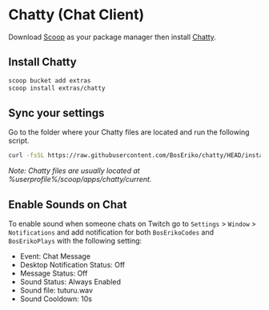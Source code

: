 # Chatty (Chat Client)
Download [Scoop](https://github.com/BosEriko/scoop) as your package manager then install [Chatty](https://scoop.sh/#/apps?q=chatty).

## Install Chatty
```sh
scoop bucket add extras
scoop install extras/chatty
```

## Sync your settings
Go to the folder where your Chatty files are located and run the following script.
```sh
curl -fsSL https://raw.githubusercontent.com/BosEriko/chatty/HEAD/install.sh | sh
```

_Note: Chatty files are usually located at %userprofile%/scoop/apps/chatty/current._

## Enable Sounds on Chat
To enable sound when someone chats on Twitch go to `Settings` > `Window` > `Notifications` and add notification for both `BosErikoCodes` and `BosErikoPlays` with the following setting:
- Event: Chat Message
- Desktop Notification Status: Off
- Message Status: Off
- Sound Status: Always Enabled
- Sound file: tuturu.wav
- Sound Cooldown: 10s